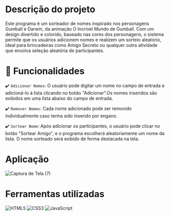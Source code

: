 # Descrição do projeto

Este programa é um sorteador de nomes inspirado nos personagens Gumball e Darwin, da animação O Incrível Mundo de Gumball. Com um design divertido e colorido, baseado nas cores dos personagens, o sistema permite que os usuários adicionem nomes e realizem um sorteio aleatório, ideal para brincadeiras como Amigo Secreto ou qualquer outra atividade que envolva seleção aleatória de participantes.

# :hammer: Funcionalidades 

✔️ `Adicionar Nomes`: O usuário pode digitar um nome no campo de entrada e adicioná-lo à lista clicando no botão "Adicionar".Os nomes inseridos são exibidos em uma lista abaixo do campo de entrada.

✔️ `Remover Nomes`: Cada nome adicionado pode ser removido individualmente caso tenha sido inserido por engano.

✔️ `Sortear Nome`: Após adicionar os participantes, o usuário pode clicar no botão "Sortear Amigo", e o programa escolherá aleatoriamente um nome da lista.
O nome sorteado será exibido de forma destacada na tela.

# Aplicação

![Captura de Tela (7)](https://github.com/user-attachments/assets/cbbbde66-f770-455d-904a-9994ceacac54)

# Ferramentas utilizadas

![HTML5](https://img.shields.io/badge/HTML5-E34F26?style=for-the-badge&logo=html5&logoColor=white)
![CSS3](https://img.shields.io/badge/CSS3-1572B6?style=for-the-badge&logo=css3&logoColor=white)
![JavaScript](https://img.shields.io/badge/JavaScript-F7DF1E?style=for-the-badge&logo=javascript&logoColor=black)
